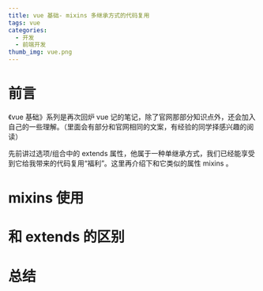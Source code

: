 ```yaml
---
title: vue 基础- mixins 多继承方式的代码复用
tags: vue
categories:
  - 开发
  - 前端开发
thumb_img: vue.png
---
```


# 前言

《vue 基础》系列是再次回炉 vue 记的笔记，除了官网那部分知识点外，还会加入自己的一些理解。（里面会有部分和官网相同的文案，有经验的同学择感兴趣的阅读）

先前讲过选项/组合中的 extends 属性，他属于一种单继承方式，我们已经能享受到它给我带来的代码复用“福利”。这里再介绍下和它类似的属性 mixins 。

# mixins 使用

# 和 extends 的区别

# 总结
